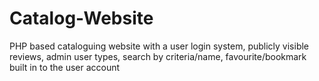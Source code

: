# Catalog-Website
PHP based cataloguing website with a user login system, publicly visible reviews, admin user types, search by criteria/name, favourite/bookmark built in to the user account
